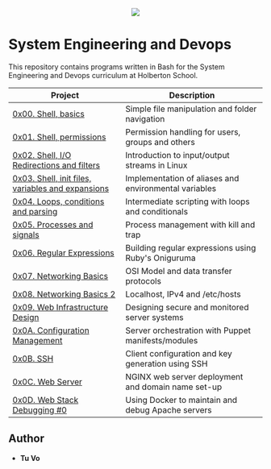 <p align="center">
  <img src="http://www.holbertonschool.com/holberton-logo.png">
</p>

# System Engineering and Devops

This repository contains programs written in Bash for the System Engineering and Devops curriculum at Holberton School.

| Project                                      | Description |
| -------------------------------------------- | ----------- |
| [0x00. Shell, basics](./0x00-shell_basics) | Simple file manipulation and folder navigation |
| [0x01. Shell, permissions](./0x01-shell_permissions) | Permission handling for users, groups and others |
| [0x02. Shell, I/O Redirections and filters](./0x02-shell_redirections) | Introduction to input/output streams in Linux |
| [0x03. Shell, init files, variables and expansions](./0x03-shell_variables_expansions) | Implementation of aliases and environmental variables |
| [0x04. Loops, conditions and parsing](./0x04-loops_conditions_and_parsing) | Intermediate scripting with loops and conditionals |
| [0x05. Processes and signals](./0x05-processes_and_signals) | Process management with kill and trap |
| [0x06. Regular Expressions](./0x06-) | Building regular expressions using Ruby's Oniguruma |
| [0x07. Networking Basics](./0x07-networking_basics)| OSI Model and data transfer protocols |
| [0x08. Networking Basics 2](./0x08-networking_basics_2)| Localhost, IPv4 and /etc/hosts | 
| [0x09. Web Infrastructure Design](./0x09-web_infrastructure_design)| Designing secure and monitored server systems |
| [0x0A. Configuration Management](./0x0A-configuration_management) | Server orchestration with Puppet manifests/modules |
| [0x0B. SSH](./0x0B-SSH) | Client configuration and key generation using SSH |
| [0x0C. Web Server](./0x0C-web_server) | NGINX web server deployment and domain name set-up |
| [0x0D. Web Stack Debugging #0 ](./0x0D-web_stack_debugging_0)| Using Docker to maintain and debug Apache servers |

## Author
* __Tu Vo__
